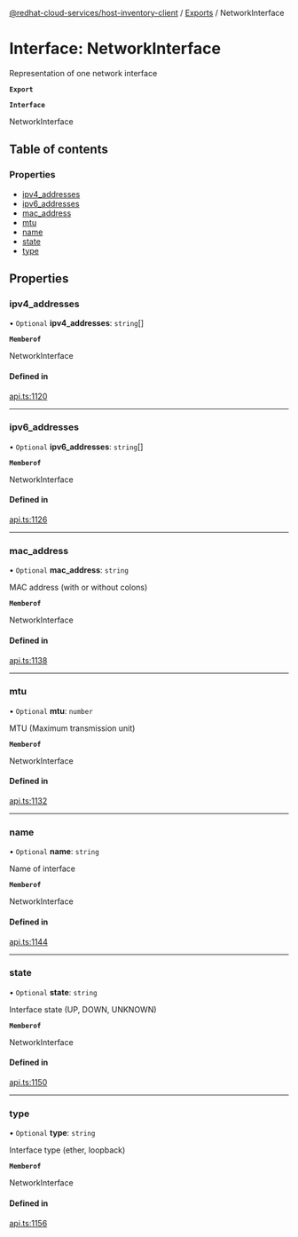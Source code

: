 [@redhat-cloud-services/host-inventory-client](../README.md) / [Exports](../modules.md) / NetworkInterface

# Interface: NetworkInterface

Representation of one network interface

**`Export`**

**`Interface`**

NetworkInterface

## Table of contents

### Properties

- [ipv4\_addresses](NetworkInterface.md#ipv4_addresses)
- [ipv6\_addresses](NetworkInterface.md#ipv6_addresses)
- [mac\_address](NetworkInterface.md#mac_address)
- [mtu](NetworkInterface.md#mtu)
- [name](NetworkInterface.md#name)
- [state](NetworkInterface.md#state)
- [type](NetworkInterface.md#type)

## Properties

### ipv4\_addresses

• `Optional` **ipv4\_addresses**: `string`[]

**`Memberof`**

NetworkInterface

#### Defined in

[api.ts:1120](https://github.com/RedHatInsights/javascript-clients/blob/master/packages/host-inventory/api.ts#L1120)

___

### ipv6\_addresses

• `Optional` **ipv6\_addresses**: `string`[]

**`Memberof`**

NetworkInterface

#### Defined in

[api.ts:1126](https://github.com/RedHatInsights/javascript-clients/blob/master/packages/host-inventory/api.ts#L1126)

___

### mac\_address

• `Optional` **mac\_address**: `string`

MAC address (with or without colons)

**`Memberof`**

NetworkInterface

#### Defined in

[api.ts:1138](https://github.com/RedHatInsights/javascript-clients/blob/master/packages/host-inventory/api.ts#L1138)

___

### mtu

• `Optional` **mtu**: `number`

MTU (Maximum transmission unit)

**`Memberof`**

NetworkInterface

#### Defined in

[api.ts:1132](https://github.com/RedHatInsights/javascript-clients/blob/master/packages/host-inventory/api.ts#L1132)

___

### name

• `Optional` **name**: `string`

Name of interface

**`Memberof`**

NetworkInterface

#### Defined in

[api.ts:1144](https://github.com/RedHatInsights/javascript-clients/blob/master/packages/host-inventory/api.ts#L1144)

___

### state

• `Optional` **state**: `string`

Interface state (UP, DOWN, UNKNOWN)

**`Memberof`**

NetworkInterface

#### Defined in

[api.ts:1150](https://github.com/RedHatInsights/javascript-clients/blob/master/packages/host-inventory/api.ts#L1150)

___

### type

• `Optional` **type**: `string`

Interface type (ether, loopback)

**`Memberof`**

NetworkInterface

#### Defined in

[api.ts:1156](https://github.com/RedHatInsights/javascript-clients/blob/master/packages/host-inventory/api.ts#L1156)
